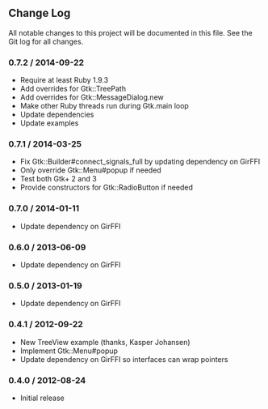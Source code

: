 ## Change Log
All notable changes to this project will be documented in this file. See the
Git log for all changes.

### 0.7.2 / 2014-09-22

* Require at least Ruby 1.9.3
* Add overrides for Gtk::TreePath
* Add overrides for Gtk::MessageDialog.new
* Make other Ruby threads run during Gtk.main loop
* Update dependencies
* Update examples

### 0.7.1 / 2014-03-25

* Fix Gtk::Builder#connect_signals_full by updating dependency on GirFFI
* Only override Gtk::Menu#popup if needed
* Test both Gtk+ 2 and 3
* Provide constructors for Gtk::RadioButton if needed

### 0.7.0 / 2014-01-11

* Update dependency on GirFFI

### 0.6.0 / 2013-06-09

* Update dependency on GirFFI

### 0.5.0 / 2013-01-19

* Update dependency on GirFFI

### 0.4.1 / 2012-09-22

* New TreeView example (thanks, Kasper Johansen)
* Implement Gtk::Menu#popup
* Update dependency on GirFFI so interfaces can wrap pointers

### 0.4.0 / 2012-08-24

* Initial release
